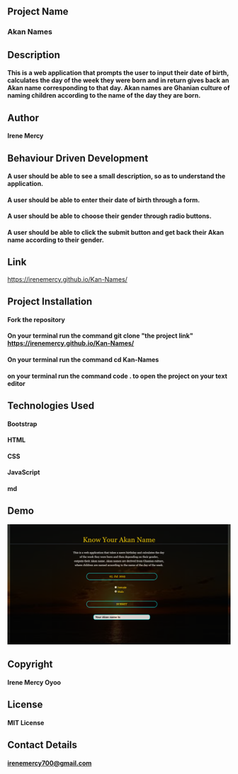 ## Project Name
### Akan Names

## Description
#### This is a web application that prompts the user to input their date of birth, calculates the day of the week they were born and in return gives back an Akan name corresponding to that day. Akan names are Ghanian culture of naming children according to the name of the day they are born.

## Author
#### Irene Mercy

## Behaviour Driven Development
#### A user should be able to see a small description, so as to understand the application.
#### A user should be able to enter their date of birth through a form.
#### A user should be able to choose their gender through radio buttons.
#### A user should be able to click the submit button and get back their Akan name according to their gender.

## Link
https://irenemercy.github.io/Kan-Names/

## Project Installation
#### Fork the repository
#### On your terminal run the command git clone "the project link" https://irenemercy.github.io/Kan-Names/
#### On your terminal run the command cd Kan-Names
#### on your terminal run the command code . to open the project on your text editor

## Technologies Used
#### Bootstrap
#### HTML
#### CSS
#### JavaScript
#### md

## Demo
<img src="images/demo.png">

## Copyright
#### Irene Mercy Oyoo

## License
#### MIT License

## Contact Details
#### irenemercy700@gmail.com
